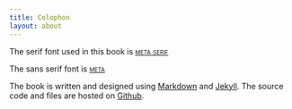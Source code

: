 ```yaml
---
title: Colophon
layout: about
---
```


The serif font used in this book is <span style="font-variant:small-caps;">[meta serif](https://www.fontshop.com/families/ff-meta-serif)</span>

The sans serif font is <span style="font-variant:small-caps;">[meta](https://www.fontshop.com/families/ff-meta)</span>

The book is written and designed using [Markdown](https://daringfireball.net/projects/markdown/) and [Jekyll](https://jekyllrb.com). The source code and files are hosted on [Github](https://github.com/ianmwelch/GerhardtHymns).

